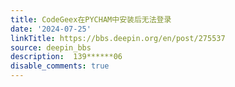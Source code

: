 ```yaml
---
title: CodeGeex在PYCHAM中安装后无法登录
date: '2024-07-25'
linkTitle: https://bbs.deepin.org/en/post/275537
source: deepin_bbs
description:  139******06 
disable_comments: true
---
```


